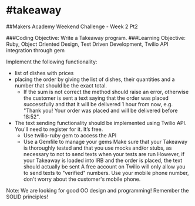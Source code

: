 #takeaway
========

##Makers Academy Weekend Challenge - Week 2 Pt2

###Coding Objective: Write a Takeaway program.
###Learning Objective: Ruby, Object Oriented Design, Test Driven Development, Twilio API integration through gem

Implement the following functionality:
- list of dishes with prices
- placing the order by giving the list of dishes, their quantities and a number that should be the exact total. 
  - If the sum is not correct the method should raise an error, otherwise the customer is sent a text saying that the order was placed successfully and that it will be delivered 1 hour from now, e.g. "Thank you! Your order was placed and will be delivered before 18:52".
- The text sending functionality should be implemented using Twilio API. You'll need to register for it. It’s free.
  - Use twilio-ruby gem to access the API
  - Use a Gemfile to manage your gems
Make sure that your Takeaway is thoroughly tested and that you use mocks and/or stubs, as necessary to not to send texts when your tests are run
However, if your Takeaway is loaded into IRB and the order is placed, the text should actually be sent
A free account on Twilio will only allow you to send texts to "verified" numbers. Use your mobile phone number, don't worry about the customer's mobile phone.

Note: We are looking for good OO design and programming! Remember the SOLID principles!

